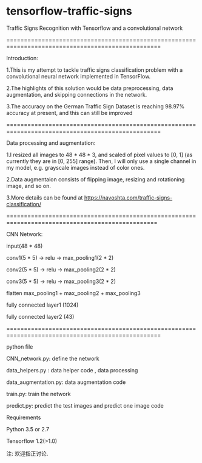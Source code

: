 # tensorflow-traffic-signs
Traffic Signs Recognition with Tensorflow and a convolutional network

==================================================================================================

Introduction:

1.This is my attempt to tackle traffic signs classification problem with a convolutional neural network implemented in TensorFlow.

2.The highlights of this solution would be data preprocessing, data augmentation, and skipping connections in the network.

3.The accuracy on the German Traffic Sign Dataset is reaching 98.97% accuracy at present, and this can still be improved


==================================================================================================

Data processing and augmentation:

1.I resized all images to 48 * 48 * 3, and scaled of pixel values to [0, 1] (as currently they are in [0, 255] range). Then, I will only use a single channel in my model, e.g. grayscale images instead of color ones.

2.Data augmentaion consists of flipping image, resizing and rotationing image, and so on.

3.More details can be found at https://navoshta.com/traffic-signs-classification/


=================================================================================================

CNN Network:

input(48 * 48) 

conv1(5 * 5) -> relu -> max_pooling1(2 * 2)

conv2(5 * 5) -> relu -> max_pooling2(2 * 2)

conv3(5 * 5) -> relu -> max_pooling3(2 * 2)

flatten max_pooling1 + max_pooling2 + max_pooling3

fully connected layer1 (1024)

fully connected layer2 (43)

==================================================================================================

python file

CNN_network.py: define the network

data_helpers.py : data helper code , data processing

data_augmentation.py: data augmentation code

train.py: train the network

predict.py: predict the test images and predict one image code


Requirements

Python 3.5 or 2.7

Tensorflow 1.2(>1.0)

注: 欢迎指正讨论.


